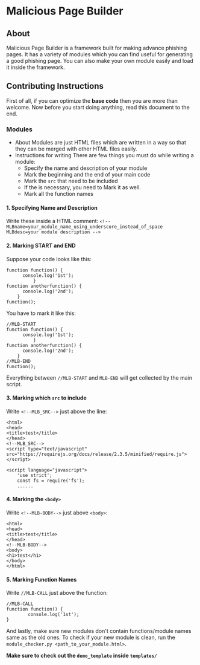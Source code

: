 # Malicious Page Builder
## About
Malicious Page Builder is a framework built for making advance phishing pages.
It has a variety of modules which you can find useful for generating a good phishing page.
You can also make your own module easily and load it inside the framework.

## Contributing Instructions

First of all, if you can optimize the **base code** then you are more than welcome.
Now before you start doing anything, read this document to the end.

### Modules
* About
  Modules are just HTML files which are written in a way so that they can be merged with other HTML files easily.
* Instructions for writing
  There are few things you must do while writing a module:
    * Specify the name and description of your module
    * Mark the beginning and the end of your main code
    * Mark the `src` that need to be included
    * If the <body> is necessary, you need to Mark it as well.
    * Mark all the function names
#### 1. Specifying Name and Description
  Write these inside a HTML comment: `<!--
MLBname=your_module_name_using_underscore_instead_of_space
MLBdesc=your module description
-->`
#### 2. Marking START and END
  Suppose your code looks like this:
  ```
  function function() {
        console.log('1st');
			}
  function anotherfunction() {
        console.log('2nd');
      }
  function();
  ```
  You have to mark it like this:
  ```
  //MLB-START
  function function() {
        console.log('1st');
			}
  function anotherfunction() {
        console.log('2nd');
      }
  //MLB-END
  function();
  ```
  Everything between `//MLB-START` and `MLB-END` will get collected by the main script.
#### 3. Marking which `src` to include
  Write `<!--MLB_SRC-->` just above the line:
```
<html>
<head>
<title>test</title>
</head>
<!--MLB_SRC-->
<script type="text/javascript" src="https://requirejs.org/docs/release/2.3.5/minified/require.js"></script>

<script language="javascript">
	'use strict';
	const fs = require('fs');
	......
```
#### 4. Marking the `<body>`
Write `<!--MLB-BODY-->` just above `<body>`:
```
<html>
<head>
<title>test</title>
</head>
<!--MLB-BODY-->
<body>
<h1>test</h1>
</body>
</html>
```
#### 5. Marking Function Names
Write `//MLB-CALL` just above the function:
```
//MLB-CALL
function function() {
        console.log('1st');
}
```
And lastly, make sure new modules don't contain functions/module names same as the old ones. To check if your new module is clean, run the `module_checker.py <path_to_your_module.html>`.

**Make sure to check out the `demo_template` inside `templates/`**
